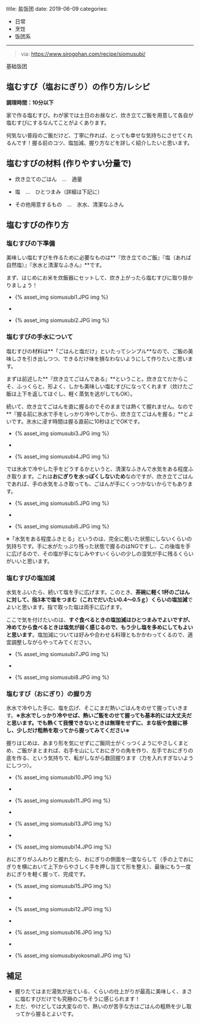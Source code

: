 title: 盐饭团
date: 2019-06-09
categories:
- 日常
- 烹饪
- 饭团系


---


> via: https://www.sirogohan.com/recipe/siomusubi/

基础饭团

##  塩むすび（塩おにぎり）の作り方/レシピ

**調理時間：10分以下**

家で作る塩むすび。わが家では土日のお昼など、炊き立てご飯を用意して各自が塩むすびにするなんてことがよくあります。

何気ない普段のご飯だけど、丁寧に作れば、とっても幸せな気持ちにさせてくれるんです！握る前のコツ、塩加減、握り方などを詳しく紹介したいと思います。

## 塩むすびの材料 (作りやすい分量で)

- 炊き立てのごはん　…　適量
- 塩　…　ひとつまみ（詳細は下記に）

- その他用意するもの　…　氷水、清潔なふきん




## 塩むすびの作り方

### 塩むすびの下準備

美味しい塩むすびを作るために必要なものは**『炊き立てのご飯』『塩（あれば自然塩）』『氷水と清潔なふきん』**です。

まず、はじめにお米を炊飯器にセットして、炊き上がったら塩むすびに取り掛かりましょう！

- {% asset_img siomusubi1.JPG img %}
-  

- {% asset_img siomusubi2.JPG img %}

### 塩むすびの手水について

塩むすびの材料は**「ごはんと塩だけ」といたってシンプル**なので、ご飯の美味しさを引き出しつつ、できるだけ味を損なわないようにして作りたいと思います。

まずは前述した**『炊き立てごはんである』**ということ。炊き立てだからこそ、ふっくらと、形よく、しかも美味しい塩むすびになってくれます（炊けたご飯は上下を返してほぐし、軽く蒸気を逃がしてもOK）。

続いて、炊き立てごはんを直に握るのでそのままでは熱くて握れません。なので**『握る前に氷水で手をしっかり冷やしてから、炊き立てごはんを握る』**とよいです。氷水に浸す時間は握る直前に10秒ほどでOKです。

- {% asset_img siomusubi3.JPG img %}
-  

- {% asset_img siomusubi4.JPG img %}

では氷水で冷やした手をどうするかというと、清潔なふきんで水気をある程度ふき取ります。これは**おにぎりを水っぽくしないため**なのですが、炊き立てごはんであれば、手の水気をふき取っても、ごはんが手にくっつかないからでもあります。

- {% asset_img siomusubi5.JPG img %}
-  

- {% asset_img siomusubi6.JPG img %}

※「水気をある程度ふきとる」というのは、完全に乾いた状態にしないくらいの気持ちです。手に水がたっぷり残った状態で握るのはNGですし、この後塩を手に広げるので、その塩が手になじみやすいくらいの少しの湿気が手に残るくらいがいいと思います。

### 塩むすびの塩加減

水気をふいたら、続いて塩を手に広げます。このとき、**茶碗に軽く1杯のごはんに対して、指3本で塩をつまむ（これでだいたい0.4〜0.5ｇ）くらいの塩加減**でよいと思います。指で取った塩は両手に広げます。

ここで気を付けたいのは、**すぐ食べるときの塩加減はひとつまみでよいですが、冷めてから食べるときは塩気が弱く感じるので、もう少し塩を多めにしてもよいと思います**。塩加減については好みや合わせる料理ともかかわってくるので、適宜調整しながらやってみてください。

- {% asset_img siomusubi7.JPG img %}
-  

- {% asset_img siomusubi8.JPG img %}

### 塩むすび（おにぎり）の握り方

氷水で冷やした手に、塩を広げ、そこにまだ熱いごはんをのせて握っていきます。**※氷水でしっかり冷やせば、熱いご飯をのせて握っても基本的には大丈夫だと思います。でも熱くて我慢できないときは無理をせずに、まな板や食器に移し、少しだけ粗熱を取ってから握ってみてください※**

握りはじめは、あまり形を気にせずにご飯同士がくっつくようにやさしくまとめ、ご飯がまとまれば、右手を山にしておにぎりの角を作り、左手でおにぎりの底を作る、という気持ちで、転がしながら数回握ります（力を入れすぎないようにしつつ）。

- {% asset_img siomusubi10.JPG img %}
-  

- {% asset_img siomusubi11.JPG img %}
-  

- {% asset_img siomusubi13.JPG img %}
-  

- {% asset_img siomusubi14.JPG img %}

おにぎりがふんわりと握れたら、おにぎりの側面を一度ならして（手の上でおにぎりを横において上下からやさしく手を押し当てて形を整え）、最後にもう一度おにぎりを軽く握って、完成です。

- {% asset_img siomusubi15.JPG img %}
-  

- {% asset_img siomusubi12.JPG img %}
-  

- {% asset_img siomusubi16.JPG img %}
-  

- {% asset_img siomusubiyokosmall.JPG img %}



## 補足

 

- 握りたてはまだ湯気が出ている、くらいの仕上がりが最高に美味しく、まさに塩むすびだけでも究極のごちそうに感じられます！
- ただ、やけどしては大変なので、熱いのが苦手な方はごはんの粗熱を少し取ってから握るとよいです。